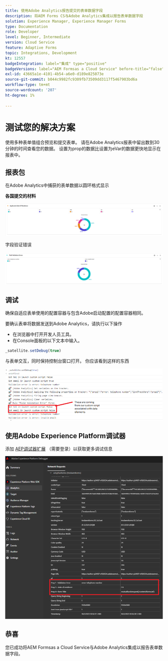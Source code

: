 ```yaml
---
title: 使用Adobe Analytics报告提交的表单数据字段
description: 将AEM Forms CS与Adobe Analytics集成以报告表单数据字段
solution: Experience Manager, Experience Manager Forms
type: Documentation
role: Developer
level: Beginner, Intermediate
version: Cloud Service
feature: Adaptive Forms
topic: Integrations, Development
kt: 12557
badgeIntegration: label="集成" type="positive"
badgeVersions: label="AEM Formsas a Cloud Service" before-title="false"
exl-id: 43665a1e-4101-4b54-a6e0-d189e825073e
source-git-commit: b044c9982fc9309fb73509dd3117f5467903bd6a
workflow-type: tm+mt
source-wordcount: '207'
ht-degree: 1%

---
```


# 测试您的解决方案

使用多种表单值组合预览和提交表单。 请在Adobe Analytics报表中留出数到30分钟的时间查看您的数据。 设置为prop的数据比设置为eVar的数据更快地显示在报表中。

## 报表包

在Adobe Analytics中捕获的表单数据以圆环格式显示

**各国提交的材料**

![applicantsbystate](assets/donut.png)

字段验证错误

![field-validation-error](assets/donut-field-validation.png)

## 调试

确保自适应表单使用的配置容器与包含Adobe启动配置的配置容器相同。

要确认表单将数据发送到Adobe Analytics，请执行以下操作

* 在浏览器中打开开发人员工具。
* 在Console面板的以下文本中输入。

```javascript
_satellite.setDebug(true)
```

与表单交互，同时保持控制台窗口打开。 你应该看到这样的东西

![console-debug](assets/debug.png)

## 使用Adobe Experience Platform调试器

添加 [AEP调试器扩展](https://experienceleague.adobe.com/docs/experience-platform/debugger/home.html) （需要登录）以获取更多调试信息

![platform-debugger](assets/platform-debugger.png)

## 恭喜

您已成功将AEM Formsas a Cloud Service与Adobe Analytics集成以报告表单数据字段。